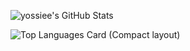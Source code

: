 ![yossiee's GitHub Stats](https://github-readme-stats.vercel.app/api?username=yossiee&show_icons=true&count_private=true&theme=great-gatsby)

![Top Languages Card (Compact layout)](https://github-readme-stats.vercel.app/api/top-langs/?username=yossiee&layout=compact&theme=great-gatsby)
